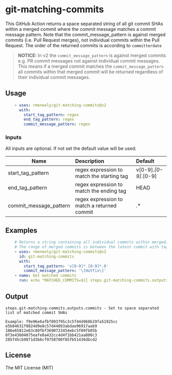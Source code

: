 # git-matching-commits
This GitHub Action returns a space separated string of all git commit SHAs within a merged commit where the commit message matches a commit message pattern.
Note that the commit_message_pattern is against merged commits (i.e. Pull Request merges), not individual commits within the Pull Request.
The order of the returned commits is according to `committerdate`



> **NOTICE:** In v2 the `commit_message_pattern` is against merged commits e.g. PR commit messages not against individual commit messages. This means if a merged commit matches the `commit_message_pattern` all commits within that merged commit will be returned regardless of their individual commit messages.


## Usage
```yaml
    - uses: rmeneely/git-matching-commits@v2
      with:
        start_tag_pattern: regex
        end_tag_pattern: regex
        commit_message_pattern: regex
```

### Inputs
All inputs are optional. If not set the default value will be used.

| Name                   | Description                                 | Default              |
| ---------------------- |:------------------------------------------- | :--------------------|
| start_tag_pattern      | regex expression to match the starting tag  | v[0-9]*.[0-9]*.[0-9] |
| end_tag_pattern        | regex expression to match the ending tag    | HEAD |
| commit_message_pattern | regex expression to match a returned commit | .* |


## Examples
```yaml
    # Returns a string containing all individual commits within merged/PR where the merged commit message contains the text [Hotfix] (case-insensative)
    # The range of merged commits is between the latest commit with tag matching the start tag pattern and the current branch HEAD
    - uses: rmeneely/git-matching-commits@v2
      id: git-matching-commits
      with:
        start_tag_pattern: 'v[0-9]*.[0-9]*.0'
        commit_message_pattern: '\[Hotfix\]'
    - name: Get matched commits
      run: echo "MATCHED_COMMITS=${{ steps.git-matching-commits.outputs.commits }}" >> $GITHUB_ENV
```


## Output
```shell
steps.git-matching-commits.outputs.commits - Set to space separated list of matched commit SHAs

Example: f9e96e6afbf893795c3c5f44d968b19fa51925cc e5b84631f0824d9e8c57d44893abdae96917aab9 186e65812e63c80fbf3690723454ebc5f09fb05b 0f3e43604075eafe0a432cc4d4f1bb421aa800c3 285f45cb9871d3b6cf9758700f85fb51436dbcd2
```

## License
The MIT License (MIT)
